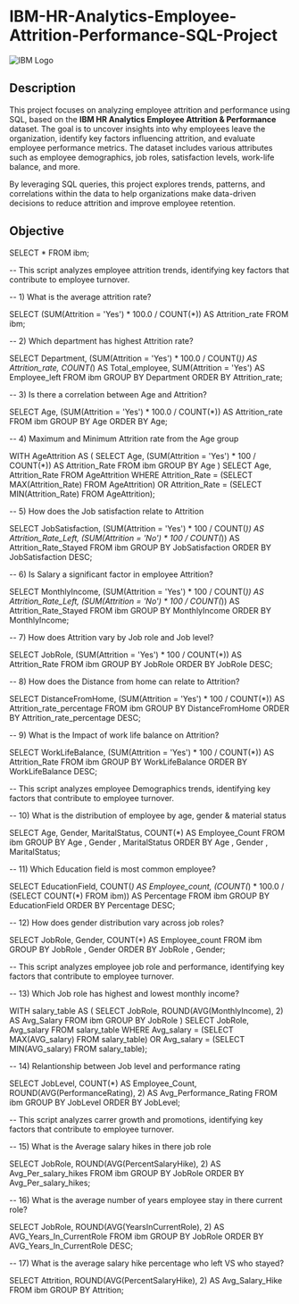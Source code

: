 # IBM-HR-Analytics-Employee-Attrition-Performance-SQL-Project

![IBM Logo](https://upload.wikimedia.org/wikipedia/commons/5/51/IBM_logo.svg)

## Description

This project focuses on analyzing employee attrition and performance using SQL, based on the **IBM HR Analytics Employee Attrition & Performance** dataset. The goal is to uncover insights into why employees leave the organization, identify key factors influencing attrition, and evaluate employee performance metrics. The dataset includes various attributes such as employee demographics, job roles, satisfaction levels, work-life balance, and more.

By leveraging SQL queries, this project explores trends, patterns, and correlations within the data to help organizations make data-driven decisions to reduce attrition and improve employee retention.

## Objective

SELECT 
    *
FROM
    ibm;

-- This script analyzes employee attrition trends, identifying key factors that contribute to employee turnover.


-- 1) What is the average attrition rate?


SELECT 
    (SUM(Attrition = 'Yes') * 100.0 / COUNT(*)) AS Attrition_rate
FROM
    ibm;


-- 2) Which department has highest Attrition rate?


SELECT 
    Department,
    (SUM(Attrition = 'Yes') * 100.0 / COUNT(*)) AS Attrition_rate,
    COUNT(*) AS Total_employee,
    SUM(Attrition = 'Yes') AS Employee_left
FROM
    ibm
GROUP BY Department
ORDER BY Attrition_rate;


-- 3) Is there a correlation between Age and Attrition?


SELECT 
    Age,
    (SUM(Attrition = 'Yes') * 100.0 / COUNT(*)) AS Attrition_rate
FROM
    ibm
GROUP BY Age
ORDER BY Age;


-- 4) Maximum and Minimum Attrition rate from the Age group


WITH AgeAttrition AS (
    SELECT 
        Age,
        (SUM(Attrition = 'Yes') * 100 / COUNT(*)) AS Attrition_Rate
    FROM ibm
    GROUP BY Age
)
SELECT Age, Attrition_Rate
FROM AgeAttrition
WHERE Attrition_Rate = (SELECT MAX(Attrition_Rate) FROM AgeAttrition)
   OR Attrition_Rate = (SELECT MIN(Attrition_Rate) FROM AgeAttrition);


-- 5) How does the Job satisfaction relate to Attrition


SELECT 
    JobSatisfaction,
    (SUM(Attrition = 'Yes') * 100 / COUNT(*)) AS Attrition_Rate_Left,
    (SUM(Attrition = 'No') * 100 / COUNT(*)) AS Attrition_Rate_Stayed
FROM
    ibm
GROUP BY JobSatisfaction
ORDER BY JobSatisfaction DESC;


-- 6) Is Salary a significant factor in employee Attrition?


SELECT 
    MonthlyIncome,
    (SUM(Attrition = 'Yes') * 100 / COUNT(*)) AS Attrition_Rate_Left,
    (SUM(Attrition = 'No') * 100 / COUNT(*)) AS Attrition_Rate_Stayed
FROM
    ibm
GROUP BY MonthlyIncome
ORDER BY MonthlyIncome;


-- 7) How does Attrition vary by Job role and Job level?


SELECT 
    JobRole,
    (SUM(Attrition = 'Yes') * 100 / COUNT(*)) AS Attrition_Rate
FROM
    ibm
GROUP BY JobRole
ORDER BY JobRole DESC;


-- 8) How does the Distance from home can relate to Attrition?


SELECT 
    DistanceFromHome,
    (SUM(Attrition = 'Yes') * 100 / COUNT(*)) AS Attrition_rate_percentage
FROM
    ibm
GROUP BY DistanceFromHome
ORDER BY Attrition_rate_percentage DESC;


-- 9) What is the Impact of work life balance on Attrition?


SELECT 
    WorkLifeBalance,
    (SUM(Attrition = 'Yes') * 100 / COUNT(*)) AS Attrition_Rate
FROM
    ibm
GROUP BY WorkLifeBalance
ORDER BY WorkLifeBalance DESC;

-- This script analyzes employee Demographics trends, identifying key factors that contribute to employee turnover.


-- 10) What is the distribution of employee by age, gender &  material status


SELECT 
    Age, Gender, MaritalStatus, COUNT(*) AS Employee_Count
FROM
    ibm
GROUP BY Age , Gender , MaritalStatus
ORDER BY Age , Gender , MaritalStatus;


-- 11) Which Education field is most common employee?


SELECT 
    EducationField,
    COUNT(*) AS Employee_count,
    (COUNT(*) * 100.0 / (SELECT 
            COUNT(*)
        FROM
            ibm)) AS Percentage
FROM
    ibm
GROUP BY EducationField
ORDER BY Percentage DESC;


-- 12) How does gender distribution vary across job roles?


SELECT 
    JobRole, Gender, COUNT(*) AS Employee_count
FROM
    ibm
GROUP BY JobRole , Gender
ORDER BY JobRole , Gender;


-- This script analyzes employee job role and performance, identifying key factors that contribute to employee turnover.


-- 13) Which Job role has highest and lowest monthly income?

WITH salary_table AS (
SELECT 
    JobRole, 
    ROUND(AVG(MonthlyIncome), 2) AS Avg_Salary
FROM ibm
GROUP BY JobRole
)
SELECT JobRole, Avg_salary
FROM salary_table
WHERE Avg_salary = (SELECT MAX(AVG_salary) FROM salary_table)
OR	  Avg_salary = (SELECT MIN(AVG_salary) FROM salary_table);


-- 14) Relantionship between Job level and performance rating


SELECT 
    JobLevel,
    COUNT(*) AS Employee_Count,
    ROUND(AVG(PerformanceRating), 2) AS Avg_Performance_Rating
FROM
    ibm
GROUP BY JobLevel
ORDER BY JobLevel;


-- This script analyzes carrer growth and promotions, identifying key factors that contribute to employee turnover.

-- 15) What is the Average salary hikes in there job role

SELECT 
    JobRole,
    ROUND(AVG(PercentSalaryHike), 2) AS Avg_Per_salary_hikes
FROM
    ibm
GROUP BY JobRole
ORDER BY Avg_Per_salary_hikes;


-- 16) What is the average number of years employee stay in there current role?


SELECT 
    JobRole,
    ROUND(AVG(YearsInCurrentRole), 2) AS AVG_Years_In_CurrentRole
FROM
    ibm
GROUP BY JobRole
ORDER BY AVG_Years_In_CurrentRole DESC;


-- 17) What is the average salary hike percentage who left VS who stayed?


SELECT 
    Attrition,
    ROUND(AVG(PercentSalaryHike), 2) AS Avg_Salary_Hike
FROM
    ibm
GROUP BY Attrition;

